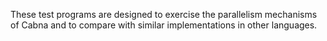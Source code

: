 These test programs are designed to exercise the parallelism mechanisms of Cabna
and to compare with similar implementations in other languages.

